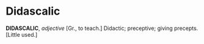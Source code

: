 # Didascalic

**DIDASCALIC**, _adjective_ \[Gr., to teach.\] Didactic; preceptive; giving precepts. \[Little used.\]